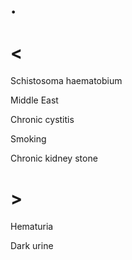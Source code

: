 # .

# <

Schistosoma haematobium

Middle East

Chronic cystitis

Smoking

Chronic kidney stone

# >

Hematuria

Dark urine
